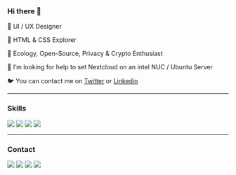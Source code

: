 ### Hi there 👋

🌳 UI / UX Designer

🌿 HTML & CSS Explorer

🌱 Ecology, Open-Source, Privacy & Crypto Enthusiast

🤔 I’m looking for help to set Nextcloud on an intel NUC / Ubuntu Server

🐦 You can contact me on [Twitter](https://twitter.com/cyrillebesson) or [Linkedin](https://www.linkedin.com/in/cyrillebesson/)

<hr>

### Skills

[<img src ="https://img.shields.io/badge/HTML5-%234e42f9.svg?&style=for-the-badge&logo=&logoColor=white%22">]()
[<img src ="https://img.shields.io/badge/CSS3-%23faf0a3.svg?&style=for-the-badge&logo=&logoColor=white%22">]()
[<img src ="https://img.shields.io/badge/UI Design-%23f58f8d.svg?&style=for-the-badge&logo=&logoColor=white%22">]()
[<img src ="https://img.shields.io/badge/UX Design-%23cb355f.svg?&style=for-the-badge&logo=&logoColor=white%22">]()

<hr>

### Contact

[<img src ="https://img.shields.io/badge/website-%23.svg?&style=for-the-badge&logo=&logoColor=white%22">](https://cyrillebesson.ch/)
[<img src="https://img.shields.io/badge/twitter-%231DA1F2.svg?&style=for-the-badge&logo=twitter&logoColor=white" />](https://twitter.com/cyrillebesson) 
[<img src="https://img.shields.io/badge/linkedin-%230077B5.svg?&style=for-the-badge&logo=linkedin&logoColor=white" />](https://www.linkedin.com/in/cyrillebesson)
[<img src = "https://img.shields.io/badge/buymeacoffee-%23ffdd00.svg?&style=for-the-badge&logo=coffeescript&logoColor=black">](https://www.buymeacoffee.com/cyrillebesson)
